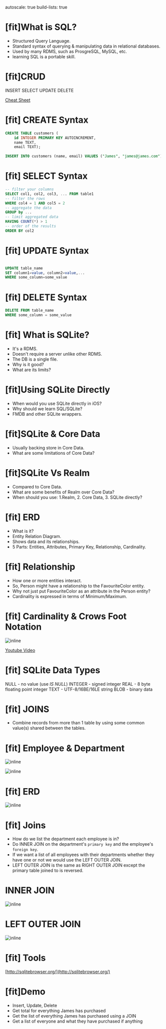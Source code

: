 autoscale: true
build-lists: true

# [fit]What is SQL?
- Structured Query Language.
- Standard syntax of querying & manipulating data in relational databases.
- Used by many RDMS, such as ProsgreSQL, MySQL, etc.
- learning SQL is a portable skill.

# [fit]CRUD

INSERT
SELECT
UPDATE
DELETE

[Cheat Sheet](http://files.zeroturnaround.com/pdf/zt_sql_cheat_sheet.pdf)

# [fit] CREATE Syntax

```sql
CREATE TABLE customers (
    id INTEGER PRIMARY KEY AUTOINCREMENT,
    name TEXT,
    email TEXT);
    
INSERT INTO customers (name, email) VALUES ("James", "james@james.com");

```

# [fit] SELECT Syntax
```sql
-- filter your columns
SELECT col1, col2, col3, ... FROM table1 
-- filter the rows
WHERE col4 = 1 AND col5 = 2 
-- aggregate the data
GROUP by ...
-- limit aggregated data
HAVING COUNT(*) > 1 
-- order of the results
ORDER BY col2
```

# [fit] UPDATE Syntax

```sql

UPDATE table_name
SET column1=value, column2=value,...
WHERE some_column=some_value

```

# [fit] DELETE Syntax

```sql
DELETE FROM table_name
WHERE some_column = some_value
```

# [fit] What is SQLite?
- It's a RDMS.
- Doesn't require a server unlike other RDMS.
- The DB is a single file.
- Why is it good?
- What are its limits?

# [fit]Using  SQLite Directly

- When would you use SQLite directly in iOS?
- Why should we learn SQL/SQLite?
- FMDB and other SQLite wrappers.

# [fit]SQLite & Core Data

- Usually backing store in Core Data.
- What are some limitations of  Core Data?

#  [fit]SQLite Vs Realm

- Compared to Core Data.
- What are some benefits of Realm over Core Data?
- When should you use: 1.Realm, 2. Core Data, 3. SQLite directly?

# [fit] ERD
- What is it?
- Entity Relation Diagram.
- Shows data and its relationships.
- 5 Parts: Entities, Attributes, Primary Key, Relationship, Cardinality.

# [fit] Relationship
- How one or more entities interact.
- So, Person might have a relationship to the FavouriteColor entity.
- Why not just put FavouriteColor as an attribute in the Person entity?
- Cardinality is expressed in terms of Minimum/Maximum.

# [fit] Cardinality & Crows Foot Notation

![inline](img/customer.png)

[Youtube Video](https://www.youtube.com/watch?v=u2QqjofJvGo)

# [fit] SQLite Data Types

NULL - no value (use *IS NULL*)
INTEGER - signed integer
REAL - 8 byte floating point integer
TEXT - UTF-8/16BE/16LE string
BLOB - binary data

# [fit] JOINS

- Combine records from more than 1 table by using some common value(s) shared between the tables.

# [fit] Employee & Department

![inline](img/employee.jpg) 

![inline](img/dept.jpg)

# [fit] ERD
 
![inline](img/erd.jpg)

# [fit] Joins

- How do we list the department each employee is in?
- Do INNER JOIN on the department's `primary key` and the employee's `foreign key`.
- If we want a list of all employees with their departments whether they have one or not we would use the LEFT OUTER JOIN.
- LEFT OUTER JOIN is the same as RIGHT OUTER JOIN except the primary table joined to is reversed.

# INNER JOIN 

![inline](img/inner.jpg)  

# LEFT OUTER JOIN

![inline](img/outer.jpg)

# [fit] Tools

[http://sqlitebrowser.org/](http://sqlitebrowser.org/)

# [fit]Demo

- Insert, Update, Delete
- Get total for everything James has purchased
- Get the list of everything James has purchased using a JOIN
- Get a list of everyone and what they have purchased if anything
